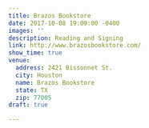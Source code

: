 ```yaml
---
title: Brazos Bookstore
date: 2017-10-08 19:00:00 -0400
images: ''
description: Reading and Signing
link: http://www.brazosbookstore.com/
show_time: true
venue:
  address: 2421 Bissonnet St.
  city: Houston
  name: Brazos Bookstore
  state: TX
  zip: 77005
draft: true

---
```

